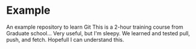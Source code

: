 # Example
An example repository to learn Git
This is a 2-hour training course from Graduate school... Very useful, but I'm sleepy.
We learned and tested pull, push, and fetch. Hopefull I can understand this.
